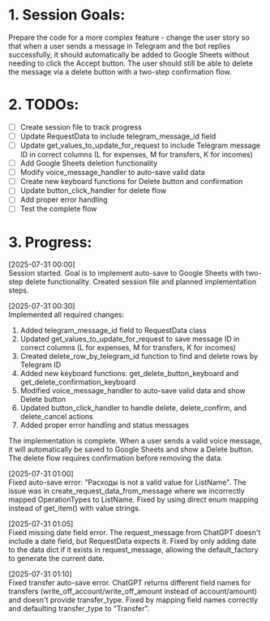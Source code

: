 # 1. Session Goals:
Prepare the code for a more complex feature - change the user story so that when a user sends a message in Telegram and the bot replies successfully, it should automatically be added to Google Sheets without needing to click the Accept button. The user should still be able to delete the message via a delete button with a two-step confirmation flow.

# 2. TODOs:
- [ ] Create session file to track progress
- [ ] Update RequestData to include telegram_message_id field
- [ ] Update get_values_to_update_for_request to include Telegram message ID in correct columns (L for expenses, M for transfers, K for incomes)
- [ ] Add Google Sheets deletion functionality
- [ ] Modify voice_message_handler to auto-save valid data
- [ ] Create new keyboard functions for Delete button and confirmation
- [ ] Update button_click_handler for delete flow
- [ ] Add proper error handling
- [ ] Test the complete flow

# 3. Progress:
[2025-07-31 00:00]  
Session started. Goal is to implement auto-save to Google Sheets with two-step delete functionality. Created session file and planned implementation steps.

[2025-07-31 00:30]  
Implemented all required changes:
1. Added telegram_message_id field to RequestData class
2. Updated get_values_to_update_for_request to save message ID in correct columns (L for expenses, M for transfers, K for incomes)
3. Created delete_row_by_telegram_id function to find and delete rows by Telegram ID
4. Added new keyboard functions: get_delete_button_keyboard and get_delete_confirmation_keyboard
5. Modified voice_message_handler to auto-save valid data and show Delete button
6. Updated button_click_handler to handle delete, delete_confirm, and delete_cancel actions
7. Added proper error handling and status messages

The implementation is complete. When a user sends a valid voice message, it will automatically be saved to Google Sheets and show a Delete button. The delete flow requires confirmation before removing the data.

[2025-07-31 01:00]  
Fixed auto-save error: "Расходы is not a valid value for ListName". The issue was in create_request_data_from_message where we incorrectly mapped OperationTypes to ListName. Fixed by using direct enum mapping instead of get_item() with value strings.

[2025-07-31 01:05]  
Fixed missing date field error. The request_message from ChatGPT doesn't include a date field, but RequestData expects it. Fixed by only adding date to the data dict if it exists in request_message, allowing the default_factory to generate the current date.

[2025-07-31 01:10]  
Fixed transfer auto-save error. ChatGPT returns different field names for transfers (write_off_account/write_off_amount instead of account/amount) and doesn't provide transfer_type. Fixed by mapping field names correctly and defaulting transfer_type to "Transfer".